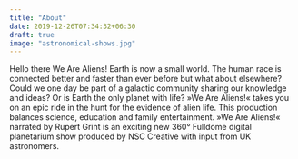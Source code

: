 ```yaml
---
title: "About"
date: 2019-12-26T07:34:32+06:30
draft: true
image: "astronomical-shows.jpg"
---
```

Hello there 
We Are Aliens!
Earth is now a small world.
The human race is connected better and faster than ever before but what about elsewhere? Could we one day be part of a galactic community sharing our knowledge and ideas? Or is Earth the only planet with life? »We Are Aliens!« takes you on an epic ride in the hunt for the evidence of alien life. This production balances science, education and family entertainment. »We Are Aliens!« narrated by Rupert Grint is an exciting new 360° Fulldome digital planetarium show produced by NSC Creative with input from UK astronomers.

